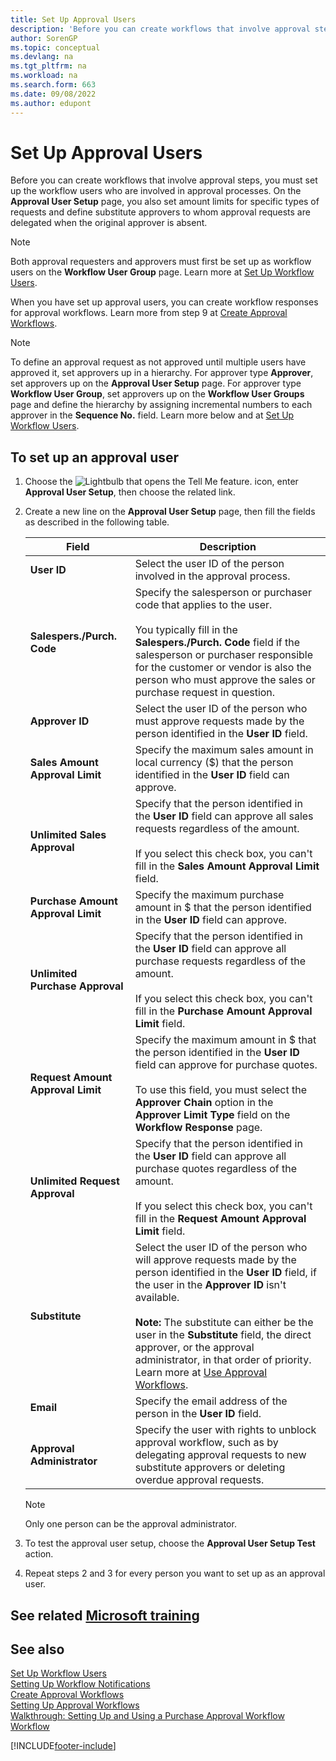 ```yaml
---
title: Set Up Approval Users
description: 'Before you can create workflows that involve approval steps, you must set up the workflow users involved in the approval processes on the Approval User Setup page.'
author: SorenGP
ms.topic: conceptual
ms.devlang: na
ms.tgt_pltfrm: na
ms.workload: na
ms.search.form: 663
ms.date: 09/08/2022
ms.author: edupont
---
```

# Set Up Approval Users

Before you can create workflows that involve approval steps, you must set up the workflow users who are involved in approval processes. On the **Approval User Setup** page, you also set amount limits for specific types of requests and define substitute approvers to whom approval requests are delegated when the original approver is absent.  

> [!NOTE]  
> Both approval requesters and approvers must first be set up as workflow users on the **Workflow User Group** page. Learn more at [Set Up Workflow Users](across-how-to-set-up-workflow-users.md).  

When you have set up approval users, you can create workflow responses for approval workflows. Learn more from step 9 at [Create Approval Workflows](across-how-to-create-workflows.md).  

> [!NOTE]  
> To define an approval request as not approved until multiple users have approved it, set approvers up in a hierarchy. For approver type **Approver**, set approvers up on the **Approval User Setup** page. For approver type **Workflow User Group**, set approvers up on the **Workflow User Groups** page and define the hierarchy by assigning incremental numbers to each approver in the **Sequence No.** field. Learn more below and at [Set Up Workflow Users](across-how-to-set-up-workflow-users.md).  

## To set up an approval user

1. Choose the ![Lightbulb that opens the Tell Me feature.](media/ui-search/search_small.png "Tell me what you want to do") icon, enter **Approval User Setup**, then choose the related link.  
2. Create a new line on the **Approval User Setup** page, then fill the fields as described in the following table.  

   |Field|Description|
   |-----|-----------|
   |**User ID**|Select the user ID of the person involved in the approval process.|
   |**Salespers./Purch. Code**|Specify the salesperson or purchaser code that applies to the user.<br /><br /> You typically fill in the **Salespers./Purch. Code** field if the salesperson or purchaser responsible for the customer or vendor is also the person who must approve the sales or purchase request in question.|
   |**Approver ID**|Select the user ID of the person who must approve requests made by the person identified in the **User ID** field.|
   |**Sales Amount Approval Limit**|Specify the maximum sales amount in local currency ($) that the person identified in the **User ID** field can approve.|
   |**Unlimited Sales Approval**|Specify that the person identified in the **User ID** field can approve all sales requests regardless of the amount.<br /><br /> If you select this check box, you can't fill in the **Sales Amount Approval Limit** field.|
   |**Purchase Amount Approval Limit**|Specify the maximum purchase amount in $ that the person identified in the **User ID** field can approve.|
   |**Unlimited Purchase Approval**|Specify that the person identified in the **User ID** field can approve all purchase requests regardless of the amount.<br /><br /> If you select this check box, you can't fill in the **Purchase Amount Approval Limit** field.|
   |**Request Amount Approval Limit**|Specify the maximum amount in $ that the person identified in the **User ID** field can approve for purchase quotes.<br /><br /> To use this field, you must select the **Approver Chain** option in the **Approver Limit Type** field on the **Workflow Response** page.|
   |**Unlimited Request Approval**|Specify that the person identified in the **User ID** field can approve all purchase quotes regardless of the amount.<br /><br /> If you select this check box, you can't fill in the **Request Amount Approval Limit** field.|
   |**Substitute**|Select the user ID of the person who will approve requests made by the person identified in the **User ID** field, if the user in the **Approver ID** isn't available. <br /><br />**Note:**  The substitute can either be the user in the **Substitute** field, the direct approver, or the approval administrator, in that order of priority. Learn more at [Use Approval Workflows](across-how-use-approval-workflows.md).|
   |**Email**|Specify the email address of the person in the **User ID** field.|
   |**Approval Administrator**|Specify the user with rights to unblock approval workflow, such as by delegating approval requests to new substitute approvers or deleting overdue approval requests.|

   > [!NOTE]
   > Only one person can be the approval administrator.

3. To test the approval user setup, choose the **Approval User Setup Test** action.  
4. Repeat steps 2 and 3 for every person you want to set up as an approval user.  

## See related [Microsoft training](/training/modules/create-workflows/)

## See also 

[Set Up Workflow Users](across-how-to-set-up-workflow-users.md)  
[Setting Up Workflow Notifications](across-setting-up-workflow-notifications.md)  
[Create Approval Workflows](across-how-to-create-workflows.md)  
[Setting Up Approval Workflows](across-set-up-workflows.md)  
[Walkthrough: Setting Up and Using a Purchase Approval Workflow](walkthrough-setting-up-and-using-a-purchase-approval-workflow.md)  
[Workflow](across-workflow.md)  

[!INCLUDE[footer-include](includes/footer-banner.md)]
